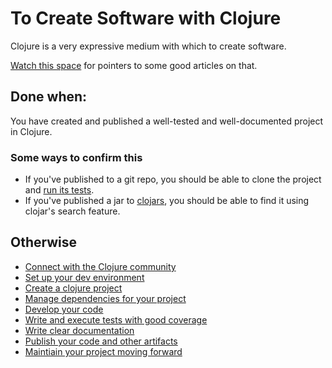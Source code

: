 # To Create Software with Clojure

Clojure is a very expressive medium with which to create software.

[Watch this space](https://github.com/ericdscott/ClojureCookbook/issues/14) for pointers to some good articles on that.

## Done when:

You have created and published a well-tested and well-documented project in Clojure.

### Some ways to confirm this

- If you've published to a git repo, you should be able to clone the project and [run its tests].
- If you've published a jar to [clojars](https://clojars.org/), you should be able to find it using clojar's search feature.


## Otherwise
- [Connect with the Clojure community]
- [Set up your dev environment]
- [Create a clojure project]
- [Manage dependencies for your project]
- [Develop your code]
- [Write and execute tests with good coverage]
- [Write clear documentation]
- [Publish your code and other artifacts]
- [Maintiain your project moving forward]


[Create a clojure project]:./ToCreateAClojureProject.md
[Develop your code]:./ToDevelopYourCode.md
[Connect with the Clojure community]:./ToConnectWithTheClojureCommunity.md
[Manage dependencies for your project]:./ToManageDependencies.md
[Publish your code and other artifacts]:./ToPublishYourCodeAndArtifacts.md
[Set up your dev environment]:./ToConfigureYourDevEnvironment.md
[Write and execute tests with good coverage]:./ToWriteAndExecuteTests.md
[Write clear documentation]:./ToManageDocumentation.md
[run its tests]:./ToWriteAndExecuteTests.md
[Maintiain your project moving forward]:./ToMaintainYourProject.md
